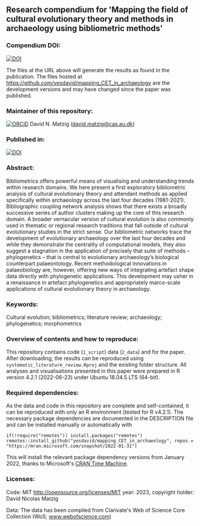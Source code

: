## Research compendium for 'Mapping the field of cultural evolutionary theory and methods in archaeology using bibliometric methods' 

### Compendium DOI:

[![DOI](https://zenodo.org/badge/DOI/.svg)](https://doi.org/)

The files at the URL above will generate the results as found in the publication. The files hosted at <https://github.com/yesdavid/mapping_CET_in_archaeology> are the development versions and may have changed since the paper was published.

### Maintainer of this repository:

[![ORCiD](https://img.shields.io/badge/ORCiD-0000--0001--7349--5401-green.svg)](http://orcid.org/0000-0001-7349-5401) David N. Matzig (<david.matzig@cas.au.dk>) 

### Published in:

[![DOI](https://zenodo.org/badge/DOI/.svg)](https://doi.org/) 

### Abstract:

Bibliometrics offers powerful means of visualising and understanding trends within research domains. We here present a first exploratory bibliometric analysis of cultural evolutionary theory and attendant methods as applied specifically within archaeology across the last four decades (1981-2021). Bibliographic coupling network analysis shows that there exists a broadly successive series of author clusters making up the core of this research domain. A broader vernacular version of cultural evolution is also commonly used in thematic or regional research traditions that fall outside of cultural evolutionary studies in the strict sense. Our bibliometric networks trace the development of evolutionary archaeology over the last four decades and while they demonstrate the centrality of computational models, they also suggest a stagnation in the application of precisely that suite of methods – phylogenetics – that is central to evolutionary archaeology’s biological counterpart palaeontology. Recent methodological innovations in palaeobiology are, however, offering new ways of integrating artefact shape data directly with phylogenetic applications. This development may usher in a renaissance in artefact phylogenetics and appropriately marco-scale applications of cultural evolutionary theory in archaeology.

### Keywords: 

Cultural evolution; bibliometrics; literature review; archaeology; phylogenetics; morphometrics

### Overview of contents and how to reproduce:

This repository contains code (`1_script`) data (`2_data`) and  for the paper. After downloading, the results can be reproduced using `systematic_literature_review.Rproj` and the existing folder structure. All analyses and visualisations presented in this paper were prepared in R version 4.2.1 (2022-06-23) under Ubuntu 18.04.5 LTS (64-bit).

### Required dependencies:

As the data and code in this repository are complete and self-contained, it can be reproduced with only an R environment (tested for R v4.2.1). The necessary package dependencies are documented in the DESCRIPTION file and can be installed manually or automatically with

```
if(!require("remotes")) install.packages("remotes")
remotes::install_github("yesdavid/mapping_CET_in_archaeology", repos = "https://mran.microsoft.com/snapshot/2022-01-31")
```

This will install the relevant package dependency versions from January 2022, thanks to Microsoft's [CRAN Time Machine](https://mran.microsoft.com/timemachine).

### Licenses:

Code: MIT <http://opensource.org/licenses/MIT> year: 2023, copyright holder: David Nicolas Matzig

Data: The data has been compiled from Clarivate's Web of Science Core Collection (WoS; www.webofscience.com)
